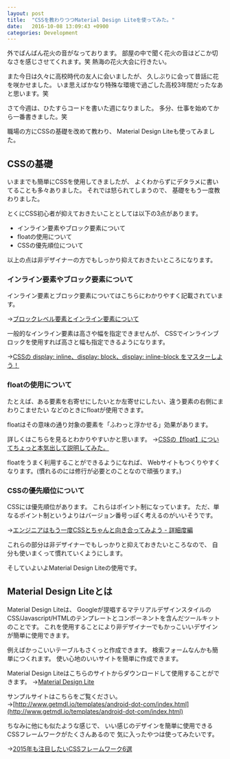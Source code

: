 ```yaml
---
layout: post
title:  "CSSを教わりつつMaterial Design Liteを使ってみた。"
date:   2016-10-08 13:09:43 +0900
categories: Development
---
```


外でばんばん花火の音がなっております。
部屋の中で聞く花火の音はどこか切なさを感じさせてくれます。笑
熱海の花火大会に行きたい。

また今日は久々に高校時代の友人に会いましたが、
久しぶりに会って昔話に花を咲かせました。
いま思えばかなり特殊な環境で過ごした高校3年間だったなあと思います。笑

さて今週は、ひたすらコードを書いた週になりました。
多分、仕事を始めてから一番書きました。笑

職場の方にCSSの基礎を改めて教わり、
Material Design Liteも使ってみました。

## CSSの基礎

いままでも簡単にCSSを使用してきましたが、
よくわからずにデタラメに書いてることも多々ありました。
それでは怒られてしまうので、
基礎をもう一度教わりました。

とくにCSS初心者が抑えておきたいこととしては以下の3点があります。

- インライン要素やブロック要素について
- floatの使用について
- CSSの優先順位について

以上の点は非デザイナーの方でもしっかり抑えておきたいところになります。

### インライン要素やブロック要素について

インライン要素とブロック要素についてはこちらにわかりやすく記載されています。

→[ブロックレベル要素とインライン要素について](http://www.tagindex.com/html_tag/basic/block_inline.html)

一般的なインライン要素は高さや幅を指定できませんが、
CSSでインラインブロックを使用すれば高さと幅も指定できるようになります。

→[CSSの display: inline、display: block、display: inline-block をマスターしよう！](http://taneppa.net/display-inline-block/)

### floatの使用について

たとえば、ある要素を右寄せにしたいとか左寄せにしたい、違う要素の右側にまわりこませたい
などのときにfloatが使用できます。

floatはその意味の通り対象の要素を「ふわっと浮かせる」効果があります。

詳しくはこちらを見るとわかりやすいかと思います。
→[CSSの【float】についてちょっと本気出して説明してみた。](http://taneppa.net/float/)

floatをうまく利用することができるようになれば、
Webサイトもつくりやすくなります。(慣れるのには修行が必要とのことなので頑張ります。)

### CSSの優先順位について

CSSには優先順位があります。
これらはポイント制になっています。
ただ、単なるポイント制というよりはバージョン番号っぽく考えるのがいいそうです。

→[エンジニアはもう一度CSSとちゃんと向き合ってみよう - 詳細度編](http://qiita.com/izumin5210/items/8ae78cb4f4bd325bccb4#a1)

これらの部分は非デザイナーでもしっかりと抑えておきたいところなので、
自分も使いまくって慣れていくようにします。

そしていよいよMaterial Design Liteの使用です。

## Material Design Liteとは

Material Design Liteは、
Googleが提唱するマテリアルデザインスタイルの
CSS/Javascript/HTMLのテンプレートとコンポーネントを含んだツールキットのことです。
これを使用することにより非デザイナーでもかっこいいデザインが簡単に使用できます。

例えばかっこいいテーブルもさくっと作成できます。
検索フォームなんかも簡単につくれます。
使い心地のいいサイトを簡単に作成できます。

Material Design Liteはこちらのサイトからダウンロードして使用することができます。
→[Material Design Lite](http://www.getmdl.io/)

サンプルサイトはこちらをご覧ください。
→[http://www.getmdl.io/templates/android-dot-com/index.html](http://www.getmdl.io/templates/android-dot-com/index.html)

ちなみに他にも似たような感じで、
いい感じのデザインを簡単に使用できるCSSフレームワークがたくさんあるので
気に入ったやつは使ってみたいです。

→[2015年も注目したいCSSフレームワーク6選](http://tech.eversense.co.jp/1023)
